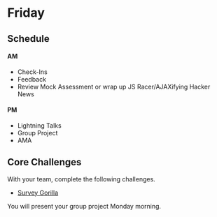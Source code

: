 # Friday

## Schedule

#### AM
- Check-Ins
- Feedback
- Review Mock Assessment or wrap up JS Racer/AJAXifying Hacker News

#### PM
- Lightning Talks
- Group Project
- AMA

## Core Challenges
With your team, complete the following challenges.

- [Survey Gorilla](../../../../survey-gorilla-challenge)

You will present your group project Monday morning.
